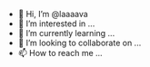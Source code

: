 - 👋 Hi, I’m @laaaava
- 👀 I’m interested in ...
- 🌱 I’m currently learning ...
- 💞️ I’m looking to collaborate on ...
- 📫 How to reach me ...

<!---
laaaava/laaaava is a ✨ special ✨ repository because its `README.md` (this file) appears on your GitHub profile.
You can click the Preview link to take a look at your changes.
--->
